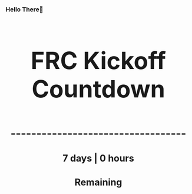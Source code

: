 ### Hello There👋

<!---START-TIMER--->
<h3 align='center' style='font-size: 64px;'>FRC Kickoff Countdown</h3>
<h3 align='center' style='font-size: 30px;'>----------------------------------</h3>
<h3 align='center' style='font-size: 25px;'>7 days | 0 hours</h3>
<h3 align='center' style='font-size: 25px;'>Remaining</h3>
<!---END-TIMER--->
